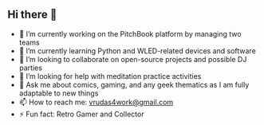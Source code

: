 ## Hi there 👋

- 🔭 I’m currently working on the PitchBook platform by managing two teams
- 🌱 I’m currently learning Python and WLED-related devices and software
- 👯 I’m looking to collaborate on open-source projects and possible DJ parties
- 🤔 I’m looking for help with meditation practice activities
- 💬 Ask me about comics, gaming, and any geek thematics as I am fully adaptable to new things
- 📫 How to reach me: vrudas4work@gmail.com
- ⚡ Fun fact: Retro Gamer and Сollector
